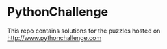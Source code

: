 # PythonChallenge
This repo contains solutions for the puzzles hosted on http://www.pythonchallenge.com
